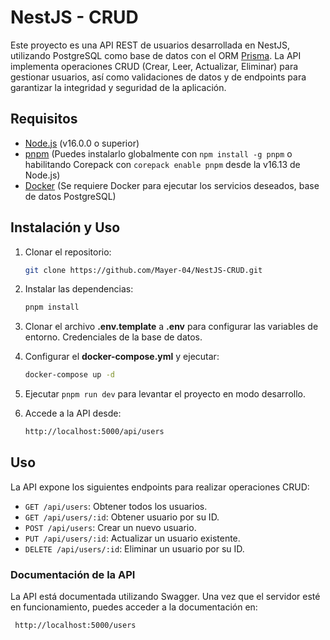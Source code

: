 # NestJS - CRUD

Este proyecto es una API REST de usuarios desarrollada en NestJS, utilizando PostgreSQL como base de datos con el ORM [Prisma](https://www.prisma.io/). La API implementa operaciones CRUD (Crear, Leer, Actualizar, Eliminar) para gestionar usuarios, así como validaciones de datos y de endpoints para garantizar la integridad y seguridad de la aplicación.

## Requisitos

- [Node.js](https://nodejs.org/en) (v16.0.0 o superior)
- [pnpm](https://pnpm.io/es/) (Puedes instalarlo globalmente con `npm install -g pnpm` o habilitando Corepack con `corepack enable pnpm` desde la v16.13 de Node.js)
- [Docker](https://www.docker.com) (Se requiere Docker para ejecutar los servicios deseados, base de datos PostgreSQL)

## Instalación y Uso

1. Clonar el repositorio:

   ```bash
   git clone https://github.com/Mayer-04/NestJS-CRUD.git
   ```

2. Instalar las dependencias:

    ```bash
   pnpm install
   ```

3. Clonar el archivo **.env.template** a **.env** para configurar las variables de entorno. Credenciales de la base de datos.
4. Configurar el **docker-compose.yml** y ejecutar:

   ```bash
   docker-compose up -d
   ```

5. Ejecutar `pnpm run dev` para levantar el proyecto en modo desarrollo.
6. Accede a la API desde:

    ```bash
   http://localhost:5000/api/users
   ```

## Uso

La API expone los siguientes endpoints para realizar operaciones CRUD:

- `GET /api/users`: Obtener todos los usuarios.
- `GET /api/users/:id`: Obtener usuario por su ID.
- `POST /api/users`: Crear un nuevo usuario.
- `PUT /api/users/:id`: Actualizar un usuario existente.
- `DELETE /api/users/:id`: Eliminar un usuario por su ID.

### Documentación de la API

La API está documentada utilizando Swagger. Una vez que el servidor esté en funcionamiento, puedes acceder a la documentación en:

  ```bash
   http://localhost:5000/users
   ```
